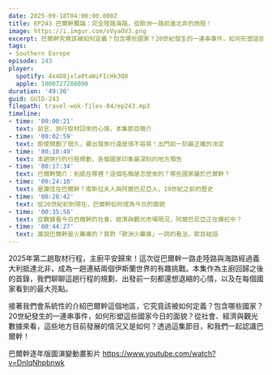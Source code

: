 ```yaml
---
date: 2025-09-18T04:00:00.000Z
title: EP243 巴爾幹概論：完全陸路海路，從歐洲一路前進北非的旅程！
image: https://i.imgur.com/oVyaOV3.png
excerpt: 巴爾幹究竟該被如何定義？包含哪些國家？20世紀發生的一連串事件，如何形塑這些國家今日的面貌？從社會、經濟與觀光數據來看，這些地方目前發展的情況又是如何？透過這集節目，和我們一起認識巴爾幹！
tags:
- Southern Europe
episode: 243
player:
  spotify: 4x4D8jxla0taWiFIcHk3Q8
  apple: 1000727286090
duration: '49:30'
guid: GUID-243
filepath: travel-wok-files-04/ep243.mp3
timeline:
- time: '00:00:21'
  text: 前言，旅行取材回來的心情，本集節目簡介
- time: '00:02:59'
  text: 即使規劃了很久，要出發旅行還是很不容易！出門前一刻最正確的決定
- time: '00:10:49'
  text: 本趟旅行的行程規劃，各個國家印象最深刻的地方預告
- time: '00:17:34'
  text: 巴爾幹簡介：到底在哪裡？這個名稱是怎麼來的？哪些國家屬於巴爾幹？
- time: '00:24:10'
  text: 是誰住在巴爾幹？南斯拉夫人與阿爾巴尼亞人，19世紀之前的歷史
- time: '00:28:42'
  text: 從20世紀初到現在，巴爾幹如何成為今日的面貌
- time: '00:35:58'
  text: 從數據看今日巴爾幹的社會、經濟與觀光市場現況，阿爾巴尼亞正在爆紅中？
- time: '00:44:27'
  text: 誰說巴爾幹是火藥庫的？我對「歐洲火藥庫」一詞的看法，節目結語
---
```

2025年第二趟取材行程，主廚平安歸來！這次從巴爾幹一路走陸路與海路經過義大利抵達北非，成為一趟連結兩個伊斯蘭世界的有趣挑戰。本集作為主廚回歸之後的首錄，我們聊聊這趟行程的規劃、出發前一刻都還想退縮的心情，以及在每個國家看到的最大亮點。

接著我們會系統性的介紹巴爾幹這個地區，它究竟該被如何定義？包含哪些國家？20世紀發生的一連串事件，如何形塑這些國家今日的面貌？從社會、經濟與觀光數據來看，這些地方目前發展的情況又是如何？透過這集節目，和我們一起認識巴爾幹！

巴爾幹逐年版圖演變動畫影片 https://www.youtube.com/watch?v=DnIqNhpbnwk
